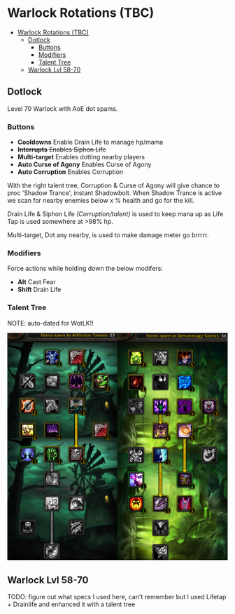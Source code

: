 # Warlock Rotations (TBC)

- [Warlock Rotations (TBC)](#warlock-rotations-tbc)
	- [Dotlock](#dotlock)
		- [Buttons](#buttons)
		- [Modifiers](#modifiers)
		- [Talent Tree](#talent-tree)
	- [Warlock Lvl 58-70](#warlock-lvl-58-70)

## Dotlock

Level 70 Warlock with AoE dot spams.

### Buttons
- __Cooldowns__ Enable Drain Life to manage hp/mama
- ~~__Interrupts__ Enables Siphon Life~~
- __Multi-target__ Enables dotting nearby players
- __Auto Curse of Agony__ Enables Curse of Agony
- __Auto Corruption__ Enables Corruption

With the right talent tree, Corruption & Curse of Agony will give chance to proc 'Shadow Trance', instant Shadowbolt. When Shadow Trance is active we scan for nearby enemies below x % health and go for the kill.

Drain Life & Siphon Life _(Corruption/talent)_ is used to keep mana up as Life Tap is used somewhere at >98% hp.

Multi-target, Dot any nearby, is used to make damage meter go brrrrr.

### Modifiers

Force actions while holding down the below modifers:

- __Alt__ Cast Fear
- __Shift__ Drain Life

### Talent Tree

NOTE: auto-dated for WotLK!!

![Dotlock Talent Tree build](./../../img/dotlock_talents.jpg)

## Warlock Lvl 58-70

TODO: figure out what specs I used here, can't remember but I used Lifetap + Drainlife and enhanced it with a talent tree


